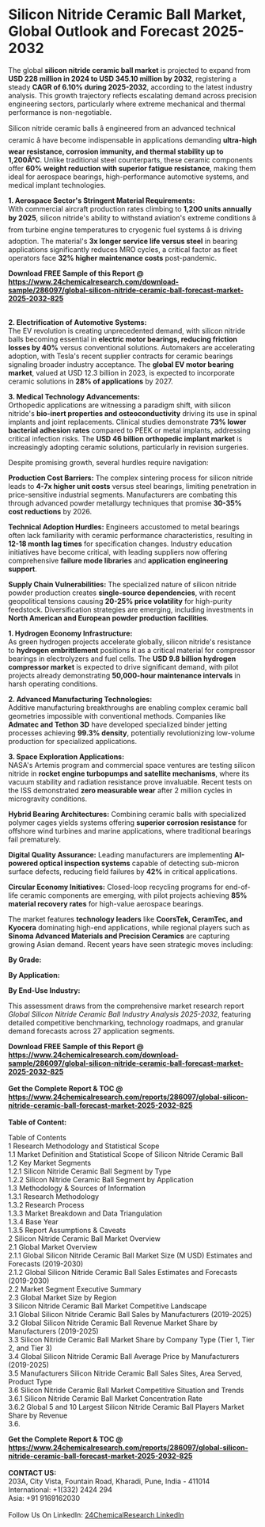 <h1>Silicon Nitride Ceramic Ball Market, Global Outlook and Forecast 2025-2032</h1><p>The global <strong>silicon nitride ceramic ball market</strong> is projected to expand from <strong>USD 228 million in 2024 to USD 345.10 million by 2032</strong>, registering a steady <strong>CAGR of 6.10% during 2025-2032</strong>, according to the latest industry analysis. This growth trajectory reflects escalating demand across precision engineering sectors, particularly where extreme mechanical and thermal performance is non-negotiable.</p><p>Silicon nitride ceramic balls â engineered from an advanced technical ceramic â have become indispensable in applications demanding <strong>ultra-high wear resistance, corrosion immunity, and thermal stability up to 1,200Â°C</strong>. Unlike traditional steel counterparts, these ceramic components offer <strong>60% weight reduction with superior fatigue resistance</strong>, making them ideal for aerospace bearings, high-performance automotive systems, and medical implant technologies.</p><p><strong>1. Aerospace Sector's Stringent Material Requirements:</strong><br>
With commercial aircraft production rates climbing to <strong>1,200 units annually by 2025</strong>, silicon nitride's ability to withstand aviation's extreme conditions â from turbine engine temperatures to cryogenic fuel systems â is driving adoption. The material's <strong>3x longer service life versus steel</strong> in bearing applications significantly reduces MRO cycles, a critical factor as fleet operators face <strong>32% higher maintenance costs</strong> post-pandemic.</p><div><b>Download FREE Sample of this Report @ 
            <a href="https://www.24chemicalresearch.com/download-sample/286097/global-silicon-nitride-ceramic-ball-forecast-market-2025-2032-825">
            https://www.24chemicalresearch.com/download-sample/286097/global-silicon-nitride-ceramic-ball-forecast-market-2025-2032-825</a></b></div><br><p><strong>2. Electrification of Automotive Systems:</strong><br>
The EV revolution is creating unprecedented demand, with silicon nitride balls becoming essential in <strong>electric motor bearings, reducing friction losses by 40%</strong> versus conventional solutions. Automakers are accelerating adoption, with Tesla's recent supplier contracts for ceramic bearings signaling broader industry acceptance. The <strong>global EV motor bearing market</strong>, valued at USD 12.3 billion in 2023, is expected to incorporate ceramic solutions in <strong>28% of applications</strong> by 2027.</p><p><strong>3. Medical Technology Advancements:</strong><br>
Orthopedic applications are witnessing a paradigm shift, with silicon nitride's <strong>bio-inert properties and osteoconductivity</strong> driving its use in spinal implants and joint replacements. Clinical studies demonstrate <strong>73% lower bacterial adhesion rates</strong> compared to PEEK or metal implants, addressing critical infection risks. The <strong>USD 46 billion orthopedic implant market</strong> is increasingly adopting ceramic solutions, particularly in revision surgeries.</p><p>Despite promising growth, several hurdles require navigation:</p><p><strong>Production Cost Barriers:</strong> The complex sintering process for silicon nitride leads to <strong>4-7x higher unit costs</strong> versus steel bearings, limiting penetration in price-sensitive industrial segments. Manufacturers are combating this through advanced powder metallurgy techniques that promise <strong>30-35% cost reductions</strong> by 2026.</p><p><strong>Technical Adoption Hurdles:</strong> Engineers accustomed to metal bearings often lack familiarity with ceramic performance characteristics, resulting in <strong>12-18 month lag times</strong> for specification changes. Industry education initiatives have become critical, with leading suppliers now offering comprehensive <strong>failure mode libraries</strong> and <strong>application engineering support</strong>.</p><p><strong>Supply Chain Vulnerabilities:</strong> The specialized nature of silicon nitride powder production creates <strong>single-source dependencies</strong>, with recent geopolitical tensions causing <strong>20-25% price volatility</strong> for high-purity feedstock. Diversification strategies are emerging, including investments in <strong>North American and European powder production facilities</strong>.</p><p><strong>1. Hydrogen Economy Infrastructure:</strong><br>
As green hydrogen projects accelerate globally, silicon nitride's resistance to <strong>hydrogen embrittlement</strong> positions it as a critical material for compressor bearings in electrolyzers and fuel cells. The <strong>USD 9.8 billion hydrogen compressor market</strong> is expected to drive significant demand, with pilot projects already demonstrating <strong>50,000-hour maintenance intervals</strong> in harsh operating conditions.</p><p><strong>2. Advanced Manufacturing Technologies:</strong><br>
Additive manufacturing breakthroughs are enabling complex ceramic ball geometries impossible with conventional methods. Companies like <strong>Admatec and Tethon 3D</strong> have developed specialized binder jetting processes achieving <strong>99.3% density</strong>, potentially revolutionizing low-volume production for specialized applications.</p><p><strong>3. Space Exploration Applications:</strong><br>
NASA's Artemis program and commercial space ventures are testing silicon nitride in <strong>rocket engine turbopumps and satellite mechanisms</strong>, where its vacuum stability and radiation resistance prove invaluable. Recent tests on the ISS demonstrated <strong>zero measurable wear</strong> after 2 million cycles in microgravity conditions.</p><p><strong>Hybrid Bearing Architectures:</strong> Combining ceramic balls with specialized polymer cages yields systems offering <strong>superior corrosion resistance</strong> for offshore wind turbines and marine applications, where traditional bearings fail prematurely.</p><p><strong>Digital Quality Assurance:</strong> Leading manufacturers are implementing <strong>AI-powered optical inspection systems</strong> capable of detecting sub-micron surface defects, reducing field failures by <strong>42%</strong> in critical applications.</p><p><strong>Circular Economy Initiatives:</strong> Closed-loop recycling programs for end-of-life ceramic components are emerging, with pilot projects achieving <strong>85% material recovery rates</strong> for high-value aerospace bearings.</p><p>The market features <strong>technology leaders</strong> like <strong>CoorsTek, CeramTec, and Kyocera</strong> dominating high-end applications, while regional players such as <strong>Sinoma Advanced Materials and Precision Ceramics</strong> are capturing growing Asian demand. Recent years have seen strategic moves including:</p><p><strong>By Grade:</strong></p><p><strong>By Application:</strong></p><p><strong>By End-Use Industry:</strong></p><p>This assessment draws from the comprehensive market research report <em>Global Silicon Nitride Ceramic Ball Industry Analysis 2025-2032</em>, featuring detailed competitive benchmarking, technology roadmaps, and granular demand forecasts across 27 application segments.</p><div><b>Download FREE Sample of this Report @ 
            <a href="https://www.24chemicalresearch.com/download-sample/286097/global-silicon-nitride-ceramic-ball-forecast-market-2025-2032-825">
            https://www.24chemicalresearch.com/download-sample/286097/global-silicon-nitride-ceramic-ball-forecast-market-2025-2032-825</a></b></div><br><div><b>Get the Complete Report & TOC @ 
            <a href="https://www.24chemicalresearch.com/reports/286097/global-silicon-nitride-ceramic-ball-forecast-market-2025-2032-825">
            https://www.24chemicalresearch.com/reports/286097/global-silicon-nitride-ceramic-ball-forecast-market-2025-2032-825</a></b></div><br>
            <b>Table of Content:</b><p>Table of Contents<br />
1 Research Methodology and Statistical Scope<br />
1.1 Market Definition and Statistical Scope of Silicon Nitride Ceramic Ball<br />
1.2 Key Market Segments<br />
1.2.1 Silicon Nitride Ceramic Ball Segment by Type<br />
1.2.2 Silicon Nitride Ceramic Ball Segment by Application<br />
1.3 Methodology & Sources of Information<br />
1.3.1 Research Methodology<br />
1.3.2 Research Process<br />
1.3.3 Market Breakdown and Data Triangulation<br />
1.3.4 Base Year<br />
1.3.5 Report Assumptions & Caveats<br />
2 Silicon Nitride Ceramic Ball Market Overview<br />
2.1 Global Market Overview<br />
2.1.1 Global Silicon Nitride Ceramic Ball Market Size (M USD) Estimates and Forecasts (2019-2030)<br />
2.1.2 Global Silicon Nitride Ceramic Ball Sales Estimates and Forecasts (2019-2030)<br />
2.2 Market Segment Executive Summary<br />
2.3 Global Market Size by Region<br />
3 Silicon Nitride Ceramic Ball Market Competitive Landscape<br />
3.1 Global Silicon Nitride Ceramic Ball Sales by Manufacturers (2019-2025)<br />
3.2 Global Silicon Nitride Ceramic Ball Revenue Market Share by Manufacturers (2019-2025)<br />
3.3 Silicon Nitride Ceramic Ball Market Share by Company Type (Tier 1, Tier 2, and Tier 3)<br />
3.4 Global Silicon Nitride Ceramic Ball Average Price by Manufacturers (2019-2025)<br />
3.5 Manufacturers Silicon Nitride Ceramic Ball Sales Sites, Area Served, Product Type<br />
3.6 Silicon Nitride Ceramic Ball Market Competitive Situation and Trends<br />
3.6.1 Silicon Nitride Ceramic Ball Market Concentration Rate<br />
3.6.2 Global 5 and 10 Largest Silicon Nitride Ceramic Ball Players Market Share by Revenue<br />
3.6.</p><div><b>Get the Complete Report & TOC @ 
            <a href="https://www.24chemicalresearch.com/reports/286097/global-silicon-nitride-ceramic-ball-forecast-market-2025-2032-825">
            https://www.24chemicalresearch.com/reports/286097/global-silicon-nitride-ceramic-ball-forecast-market-2025-2032-825</a></b></div><br><b>CONTACT US:</b><br>
            203A, City Vista, Fountain Road, Kharadi, Pune, India - 411014<br>
            International: +1(332) 2424 294<br>
            Asia: +91 9169162030 <br><br>
            Follow Us On LinkedIn: <a href="https://www.linkedin.com/company/24chemicalresearch/">24ChemicalResearch LinkedIn</a>
